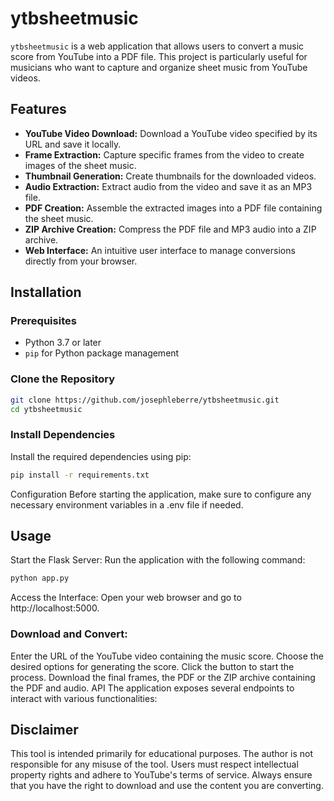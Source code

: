 # ytbsheetmusic

`ytbsheetmusic` is a web application that allows users to convert a music score from YouTube into a PDF file. This project is particularly useful for musicians who want to capture and organize sheet music from YouTube videos.

## Features

- **YouTube Video Download:** Download a YouTube video specified by its URL and save it locally.
- **Frame Extraction:** Capture specific frames from the video to create images of the sheet music.
- **Thumbnail Generation:** Create thumbnails for the downloaded videos.
- **Audio Extraction:** Extract audio from the video and save it as an MP3 file.
- **PDF Creation:** Assemble the extracted images into a PDF file containing the sheet music.
- **ZIP Archive Creation:** Compress the PDF file and MP3 audio into a ZIP archive.
- **Web Interface:** An intuitive user interface to manage conversions directly from your browser.

## Installation

### Prerequisites

- Python 3.7 or later
- `pip` for Python package management

### Clone the Repository

```bash
git clone https://github.com/josephleberre/ytbsheetmusic.git
cd ytbsheetmusic
```

### Install Dependencies

Install the required dependencies using pip:

```bash
pip install -r requirements.txt
```

Configuration
Before starting the application, make sure to configure any necessary environment variables in a .env file if needed.

## Usage
Start the Flask Server:
Run the application with the following command:

```bash
python app.py
```
Access the Interface:
Open your web browser and go to http://localhost:5000.

### Download and Convert:

Enter the URL of the YouTube video containing the music score.
Choose the desired options for generating the score.
Click the button to start the process.
Download the final frames, the PDF or the ZIP archive containing the PDF and audio.
API
The application exposes several endpoints to interact with various functionalities:

## Disclaimer
This tool is intended primarily for educational purposes. The author is not responsible for any misuse of the tool. Users must respect intellectual property rights and adhere to YouTube's terms of service. Always ensure that you have the right to download and use the content you are converting.
